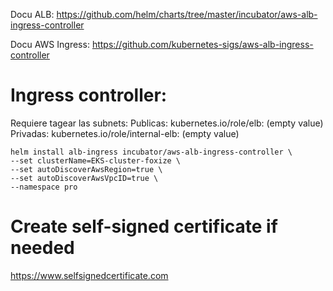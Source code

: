 Docu ALB: https://github.com/helm/charts/tree/master/incubator/aws-alb-ingress-controller

Docu AWS Ingress: https://github.com/kubernetes-sigs/aws-alb-ingress-controller

# Ingress controller:

Requiere tagear las subnets:
Publicas:
    kubernetes.io/role/elb: (empty value)
Privadas:
    kubernetes.io/role/internal-elb: (empty value)

```
helm install alb-ingress incubator/aws-alb-ingress-controller \
--set clusterName=EKS-cluster-foxize \
--set autoDiscoverAwsRegion=true \
--set autoDiscoverAwsVpcID=true \
--namespace pro
```

# Create self-signed certificate if needed

https://www.selfsignedcertificate.com
